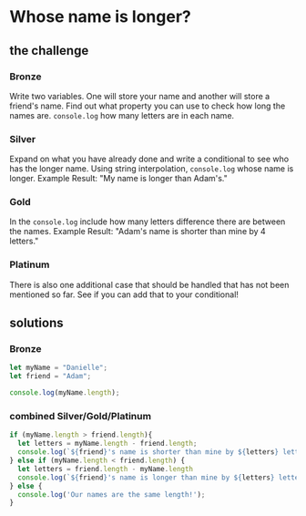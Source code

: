 # Whose name is longer?

## the challenge

### Bronze

Write two variables. One will store your name and another will store a friend's name.
Find out what property you can use to check how long the names are.
`console.log` how many letters are in each name.

### Silver

Expand on what you have already done and write a conditional to see who has the longer name.
Using string interpolation, `console.log` whose name is longer.
Example Result: "My name is longer than Adam's."

### Gold

In the `console.log` include how many letters difference there are between the names.
Example Result: "Adam's name is shorter than mine by 4 letters."

### Platinum

There is also one additional case that should be handled that has not been mentioned so far.
See if you can add that to your conditional!



## solutions

### Bronze

```js
let myName = "Danielle";
let friend = "Adam";

console.log(myName.length);
```

### combined Silver/Gold/Platinum

```js
if (myName.length > friend.length){
  let letters = myName.length - friend.length;
  console.log(`${friend}'s name is shorter than mine by ${letters} letters`);
} else if (myName.length < friend.length) {
  let letters = friend.length - myName.length
  console.log(`${friend}'s name is longer than mine by ${letters} letters`);
} else {
  console.log('Our names are the same length!');
}
```